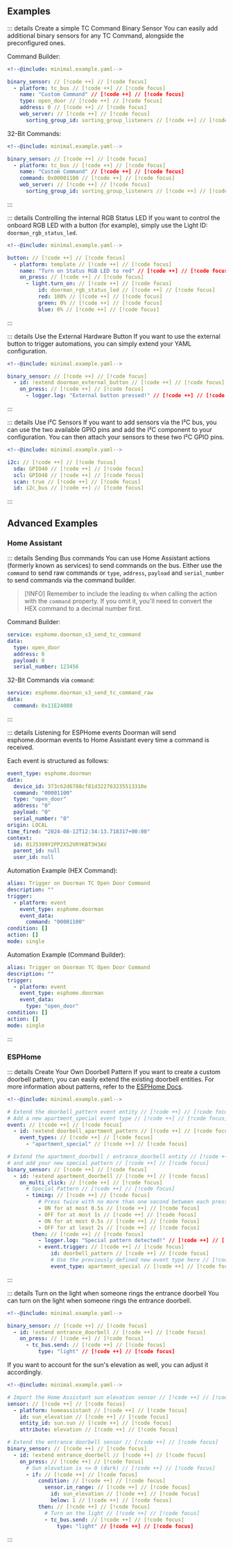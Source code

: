## Examples

::: details Create a simple TC Command Binary Sensor
You can easily add additional binary sensors for any TC Command, alongside the preconfigured ones.

Command Builder:
```yaml
<!--@include: minimal.example.yaml-->

binary_sensor: // [!code ++] // [!code focus]
  - platform: tc_bus // [!code ++] // [!code focus]
    name: "Custom Command" // [!code ++] // [!code focus]
    type: open_door // [!code ++] // [!code focus]
    address: 0 // [!code ++] // [!code focus]
    web_server: // [!code ++] // [!code focus]
      sorting_group_id: sorting_group_listeners // [!code ++] // [!code focus]
```

32-Bit Commands:
```yaml
<!--@include: minimal.example.yaml-->

binary_sensor: // [!code ++] // [!code focus]
  - platform: tc_bus // [!code ++] // [!code focus]
    name: "Custom Command" // [!code ++] // [!code focus]
    command: 0x00001100 // [!code ++] // [!code focus]
    web_server: // [!code ++] // [!code focus]
      sorting_group_id: sorting_group_listeners // [!code ++] // [!code focus]
```
:::

::: details Controlling the internal RGB Status LED
If you want to control the onboard RGB LED with a button (for example), simply use the Light ID: `doorman_rgb_status_led`.
```yaml
<!--@include: minimal.example.yaml-->

button: // [!code ++] // [!code focus]
  - platform: template // [!code ++] // [!code focus]
    name: "Turn on Status RGB LED to red" // [!code ++] // [!code focus]
    on_press: // [!code ++] // [!code focus]
      - light.turn_on: // [!code ++] // [!code focus]
          id: doorman_rgb_status_led // [!code ++] // [!code focus]
          red: 100% // [!code ++] // [!code focus]
          green: 0% // [!code ++] // [!code focus]
          blue: 0% // [!code ++] // [!code focus]
```
:::

::: details Use the External Hardware Button
If you want to use the external button to trigger automations, you can simply extend your YAML configuration.
```yaml
<!--@include: minimal.example.yaml-->

binary_sensor: // [!code ++] // [!code focus]
  - id: !extend doorman_external_button // [!code ++] // [!code focus]
    on_press: // [!code ++] // [!code focus]
      - logger.log: "External button pressed!" // [!code ++] // [!code focus]
```
:::

::: details Use I²C Sensors
If you want to add sensors via the I²C bus, you can use the two available GPIO pins and add the I²C component to your configuration. You can then attach your sensors to these two I²C GPIO pins.
```yaml
<!--@include: minimal.example.yaml-->

i2c: // [!code ++] // [!code focus]
  sda: GPIO40 // [!code ++] // [!code focus]
  scl: GPIO48 // [!code ++] // [!code focus]
  scan: true // [!code ++] // [!code focus]
  id: i2c_bus // [!code ++] // [!code focus]
```
:::


## Advanced Examples
### Home Assistant
::: details Sending Bus commands
You can use Home Assistant actions (formerly known as services) to send commands on the bus.
Either use the `command` to send raw commands or `type`, `address`, `payload` and `serial_number` to send commands via the command builder.

> [!INFO]
> Remember to include the leading `0x` when calling the action with the `command` property. If you omit it, you'll need to convert the HEX command to a decimal number first.

Command Builder:
```yaml
service: esphome.doorman_s3_send_tc_command
data:
  type: open_door
  address: 0
  payload: 0
  serial_number: 123456
```

32-Bit Commands via `command`:
```yaml
service: esphome.doorman_s3_send_tc_command_raw
data:
  command: 0x11E24080
```
:::

::: details Listening for ESPHome events
Doorman will send esphome.doorman events to Home Assistant every time a command is received.

Each event is structured as follows:
```yaml
event_type: esphome.doorman
data:
  device_id: 373c62d6788cf81d322763235513310e
  command: "00001100"
  type: "open_door"
  address: "0"
  payload: "0"
  serial_number: "0"
origin: LOCAL
time_fired: "2024-08-12T12:34:13.718317+00:00"
context:
  id: 01J5399Y2PP2XS2VRYKBT3H3AV
  parent_id: null
  user_id: null
```

Automation Example (HEX Command):
```yaml
alias: Trigger on Doorman TC Open Door Command
description: ""
trigger:
  - platform: event
    event_type: esphome.doorman
    event_data:
      command: "00001100"
condition: []
action: []
mode: single
```

Automation Example (Command Builder):
```yaml
alias: Trigger on Doorman TC Open Door Command
description: ""
trigger:
  - platform: event
    event_type: esphome.doorman
    event_data:
      type: "open_door"
condition: []
action: []
mode: single
```
:::

### ESPHome
::: details Create Your Own Doorbell Pattern
If you want to create a custom doorbell pattern, you can easily extend the existing doorbell entities. For more information about patterns, refer to the [ESPHome Docs](https://esphome.io/components/binary_sensor/index.html#on-multi-click).
```yaml
<!--@include: minimal.example.yaml-->

# Extend the doorbell_pattern event entity // [!code ++] // [!code focus]
# Add a new apartment_special event type // [!code ++] // [!code focus]
event: // [!code ++] // [!code focus]
  - id: !extend doorbell_apartment_pattern // [!code ++] // [!code focus]
    event_types: // [!code ++] // [!code focus]
      - "apartment_special" // [!code ++] // [!code focus]

# Extend the apartment_doorbell / entrance_doorbell entity // [!code ++] // [!code focus]
# and add your new special pattern // [!code ++] // [!code focus]
binary_sensor: // [!code ++] // [!code focus]
  - id: !extend apartment_doorbell // [!code ++] // [!code focus]
    on_multi_click: // [!code ++] // [!code focus]
      # Special Pattern // [!code ++] // [!code focus]
      - timing: // [!code ++] // [!code focus]
          # Press twice with no more than one second between each press. // [!code ++] // [!code focus]
          - ON for at most 0.5s // [!code ++] // [!code focus]
          - OFF for at most 1s // [!code ++] // [!code focus]
          - ON for at most 0.5s // [!code ++] // [!code focus]
          - OFF for at least 2s // [!code ++] // [!code focus]
        then: // [!code ++] // [!code focus]
          - logger.log: "Special pattern detected!" // [!code ++] // [!code focus]
          - event.trigger: // [!code ++] // [!code focus]
              id: doorbell_pattern // [!code ++] // [!code focus]
              # Use the previously defined new event type here // [!code ++] // [!code focus]
              event_type: apartment_special // [!code ++] // [!code focus]
```
:::

::: details Turn on the light when someone rings the entrance doorbell
You can turn on the light when someone rings the entrance doorbell.
```yaml
<!--@include: minimal.example.yaml-->

binary_sensor: // [!code ++] // [!code focus]
  - id: !extend entrance_doorbell // [!code ++] // [!code focus]
    on_press: // [!code ++] // [!code focus]
      - tc_bus.send: // [!code ++] // [!code focus]
          type: "light" // [!code ++] // [!code focus]
```

If you want to account for the sun's elevation as well, you can adjust it accordingly.
```yaml
<!--@include: minimal.example.yaml-->

# Import the Home Assistant sun elevation sensor // [!code ++] // [!code focus]
sensor: // [!code ++] // [!code focus]
  - platform: homeassistant // [!code ++] // [!code focus]
    id: sun_elevation // [!code ++] // [!code focus]
    entity_id: sun.sun // [!code ++] // [!code focus]
    attribute: elevation // [!code ++] // [!code focus]

# Extend the entrance doorbell sensor // [!code ++] // [!code focus]
binary_sensor: // [!code ++] // [!code focus]
  - id: !extend entrance_doorbell // [!code ++] // [!code focus]
    on_press: // [!code ++] // [!code focus]
      # Sun elevation is <= 0 (dark) // [!code ++] // [!code focus]
      - if: // [!code ++] // [!code focus]
          condition: // [!code ++] // [!code focus]
            sensor.in_range: // [!code ++] // [!code focus]
              id: sun_elevation // [!code ++] // [!code focus]
              below: 1 // [!code ++] // [!code focus]
          then: // [!code ++] // [!code focus]
            # Turn on the light // [!code ++] // [!code focus]
            - tc_bus.send: // [!code ++] // [!code focus]
                type: "light" // [!code ++] // [!code focus]
```
:::
